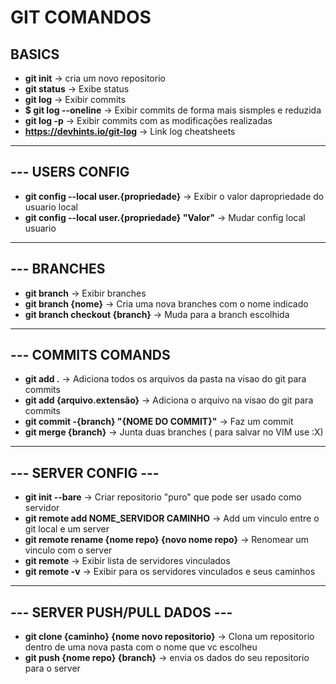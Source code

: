 # GIT COMANDOS

## BASICS

- **git init** -> cria um novo repositorio
- **git status** -> Exibe status
- **git log** -> Exibir commits
- **$ git log --oneline** -> Exibir commits de forma mais sismples e reduzida
- **git log -p** -> Exibir commits com as modificações realizadas
- **https://devhints.io/git-log** -> Link log cheatsheets

---

## --- USERS CONFIG
- **git config --local user.{propriedade}** -> Exibir o valor dapropriedade do usuario local
- **git config --local user.{propriedade} "Valor"** -> Mudar config local usuario

---

## --- BRANCHES

- **git branch** -> Exibir branches
- **git branch {nome}** -> Cria uma nova branches com o nome indicado
- **git branch checkout {branch}** -> Muda para a branch escolhida 


---

## --- COMMITS COMANDS

- **git add .** -> Adiciona todos os arquivos da pasta na visao do git para commits
- **git add {arquivo.extensão}** -> Adiciona o arquivo na visao do git para commits
- **git commit -{branch} "{NOME DO COMMIT}"** -> Faz um commit
- **git merge {branch}** -> Junta duas branches ( para salvar no VIM use :X)


---

## --- SERVER CONFIG ---

- **git init --bare** -> Criar repositorio "puro" que pode ser usado como servidor
- **git remote add NOME_SERVIDOR CAMINHO** -> Add um vinculo entre o git local e um server
- **git remote rename {nome repo} {novo nome repo}** -> Renomear um vinculo com o server
- **git remote** -> Exibir lista de servidores vinculados
- **git remote -v** -> Exibir para os servidores vinculados e seus caminhos

---

## --- SERVER PUSH/PULL DADOS --- 

- **git clone {caminho} {nome novo repositorio}** -> Clona um repositorio dentro de uma nova pasta com o nome que vc escolheu
- **git push {nome repo} {branch}** -> envia os dados do seu repositorio para o server



